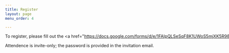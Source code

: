 ```yaml
---
title: Register
layout: page
menu_order: 4

---
```




<div class="card" style="width: 110rem;">
  <div class="card-body">

<p>
  
To register, please fill out the  <a href="https://docs.google.com/forms/d/e/1FAIpQLSeSqF8K1UWoS5mjXK5R98G2Rhfb5m1iLqBebBbPb7VFN7DBLw/formResponse>Registration Form</a> 
  
</p>

<p>
  
Attendence is invite-only; the password is provided in the invitation email.

</p>

  </div>
</div>
